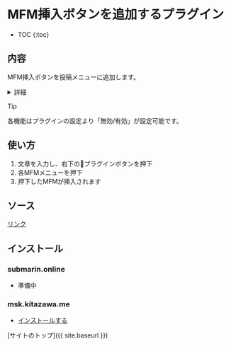 # MFM挿入ボタンを追加するプラグイン

* TOC
{:toc}

## 内容
MFM挿入ボタンを投稿メニューに追加します。

<details>
<summary>詳細</summary>
本プラグインを適用すると、 投稿フォームメニューに[各MFMメニュー]が、出現します。
 
※初期設定は【x2】【全消し】が有効 
</details>

> [!TIP]
> 各機能はプラグインの設定より「無効/有効」が設定可能です。

## 使い方

1. 文章を入力し、右下の🔌プラグインボタンを押下
2. 各MFMメニューを押下
3. 押下したMFMが挿入されます


## ソース
[リンク](https://github.com/elysion-pre/MisskeyPlugins/blob/main/src/insert_mfm.is)

## インストール

### submarin.online
 - 準備中

### msk.kitazawa.me
- [インストールする](https://msk.kitazawa.me/install-extentions?url=https://elysion-pre.github.io/MisskeyPlugins/json/insert_mfm.json&hash=df3cae31e74fc7d09c804be6d2b7d0d4d8bf745c7f84c687778a1dbec1caba86bb0c79f133727a3b191666d24ff30af34e4db93da48c97afc60f140194912d4c)

[サイトのトップ]({{ site.baseurl }})